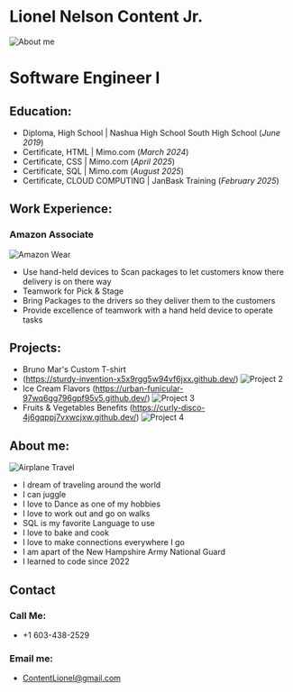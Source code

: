 # Lionel Nelson Content Jr.
![About me](https://github.com/Liongate101/github-portfolio/blob/main/assets/software_engineer.jpg)
# Software Engineer I
## Education:
- Diploma, High School | Nashua High School South High School (_June 2019_)
- Certificate, HTML | Mimo.com (_March 2024_)
- Certificate, CSS | Mimo.com (_April 2025_)
- Certificate, SQL | Mimo.com (_August 2025_)
- Certificate, CLOUD COMPUTING | JanBask Training (_February 2025_)
## Work Experience:
### Amazon Associate
![Amazon Wear](https://github.com/Liongate101/github-portfolio/blob/main/assets/amazon_work.jpg)
- Use hand-held devices to Scan packages to let customers know there delivery is on there way
- Teamwork for Pick & Stage
- Bring Packages to the drivers so they deliver them to the customers
- Provide excellence of teamwork with a hand held device to operate tasks

## Projects:
- Bruno Mar's Custom T-shirt
- (https://sturdy-invention-x5x9rgg5w94vf6jxx.github.dev/)
  ![Project 2](https://github.com/Liongate101/github-portfolio/blob/main/assets/49E7145C-F03D-456E-B5AE-71AB889F76F7_1_201_a.jpeg)
- Ice Cream Flavors
  (https://urban-funicular-97wq6gg796gpf95v5.github.dev/)
![Project 3](https://github.com/Liongate101/github-portfolio/blob/main/assets/26EF26F0-2CD2-4F2A-AC04-8DF74723F4D3_1_201_a.jpeg)
- Fruits & Vegetables Benefits
  (https://curly-disco-4j6gqppj7vxwcjxw.github.dev/)
  ![Project 4](https://github.com/Liongate101/github-portfolio/blob/main/assets/A216A5CE-5EEE-4A92-9613-184E7F1B82D1_1_201_a.jpeg)

## About me:
![Airplane Travel](https://github.com/Liongate101/github-portfolio/blob/main/assets/airplane_travel.jpg)
- I dream of traveling around the world
- I can juggle
- I love to Dance as one of my hobbies
- I love to work out and go on walks
- SQL is my favorite Language to use
- I love to bake and cook
- I love to make connections everywhere I go
- I am apart of the New Hampshire Army National Guard
- I learned to code since 2022

## Contact 
### Call Me:
- +1 603-438-2529

### Email me:
- ContentLionel@gmail.com
